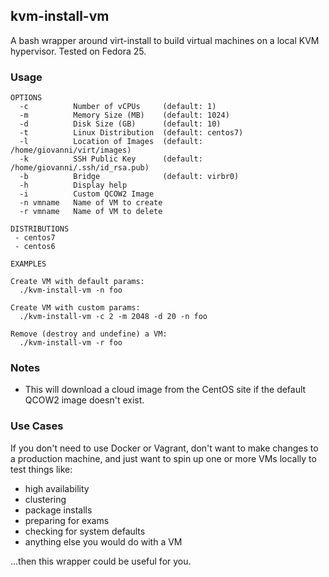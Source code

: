 ## kvm-install-vm

A bash wrapper around virt-install to build virtual machines on a local KVM
hypervisor.  Tested on Fedora 25.

### Usage

```
OPTIONS
  -c          Number of vCPUs     (default: 1)
  -m          Memory Size (MB)    (default: 1024)
  -d          Disk Size (GB)      (default: 10)
  -t          Linux Distribution  (default: centos7)
  -l          Location of Images  (default: /home/giovanni/virt/images)
  -k          SSH Public Key      (default: /home/giovanni/.ssh/id_rsa.pub)
  -b          Bridge              (default: virbr0)
  -h          Display help
  -i          Custom QCOW2 Image
  -n vmname   Name of VM to create
  -r vmname   Name of VM to delete

DISTRIBUTIONS
 - centos7
 - centos6

EXAMPLES

Create VM with default params:
  ./kvm-install-vm -n foo

Create VM with custom params:
  ./kvm-install-vm -c 2 -m 2048 -d 20 -n foo

Remove (destroy and undefine) a VM:
  ./kvm-install-vm -r foo
```

### Notes

- This will download a cloud image from the CentOS site if the default QCOW2
  image doesn't exist.

### Use Cases

If you don't need to use Docker or Vagrant, don't want to make changes to a
production machine, and just want to spin up one or more VMs locally to test
things like:

- high availability
- clustering
- package installs
- preparing for exams
- checking for system defaults
- anything else you would do with a VM

...then this wrapper could be useful for you.
